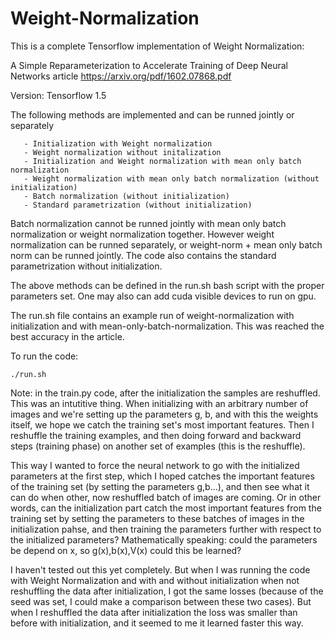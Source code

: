 # Weight-Normalization

This is a complete Tensorflow implementation of Weight Normalization:

A Simple Reparameterization to Accelerate Training of Deep Neural Networks article
https://arxiv.org/pdf/1602.07868.pdf

Version: Tensorflow 1.5

The following methods are implemented and can be runned jointly or separately
  
       - Initialization with Weight normalization
       - Weight normalization without initalization
       - Initialization and Weight normalization with mean only batch normalization
       - Weight normalization with mean only batch normalization (without initialization)
       - Batch normalization (without initialization)
       - Standard parametrization (without initialization)

Batch normalization cannot be runned jointly with mean only batch normalization or weight normalization together. However weight normalization can be runned separately, or weight-norm + mean only batch norm can be runned jointly. The code also contains the standard parametrization without initialization.

The above methods can be defined in the run.sh bash script with the proper parameters set. One may also can add cuda visible devices to run on gpu.

The run.sh file contains an example run of weight-normalization with initialization and with mean-only-batch-normalization. This was reached the best accuracy in the article. 

To run the code:

    ./run.sh


Note: in the train.py code, after the initialization the samples are reshuffled. This was an intutitive thing. When initializing with an arbitrary number of images and we're setting up the parameters g, b, and with this the weights itself, we hope we catch the training set's most important features. Then I reshuffle the training examples, and then doing forward and backward steps (training phase) on another set of examples (this is the reshuffle). 

This way I wanted to force the neural network to go with the initialized parameters at the first step, which I hoped catches the important features of the training set (by setting the parameters g,b...), and then see what it can do when other, now reshuffled batch of images are coming. Or in other words, can the initialization part catch the most important features from the training set by setting the parameters to these batches of images in the initialization pahse, and then training the parameters further with respect to the initialized parameters?
Mathematically speaking: could the parameters be depend on x, so g(x),b(x),V(x) could this be learned?

I haven't tested out this yet completely. But when I was running the code with Weight Normalization and with and without initialization when not reshuffling the data after initialization, I got the same losses (because of the seed was set, I could make a comparison between these two cases). But when I reshuffled the data after initialization the loss was smaller than before with initialization, and it seemed to me it learned faster this way.



